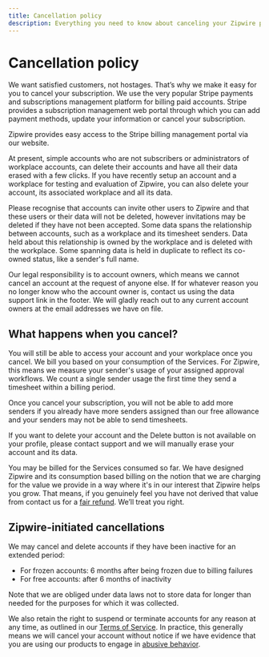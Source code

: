 ```yaml
---
title: Cancellation policy
description: Everything you need to know about canceling your Zipwire product account.
---
```


# Cancellation policy

We want satisfied customers, not hostages. That’s why we make it easy for you to cancel your subscription. We use the very popular Stripe payments and subscriptions management platform for billing paid accounts. Stripe provides a subscription management web portal through which you can add payment methods, update your information or cancel your subscription.

Zipwire provides easy access to the Stripe billing management portal via our website.

At present, simple accounts who are not subscribers or administrators of workplace accounts, can delete their accounts and have all their data erased with a few clicks. If you have recently setup an account and a workplace for testing and evaluation of Zipwire, you can also delete your account, its associated workplace and all its data.

Please recognise that accounts can invite other users to Zipwire and that these users or their data will not be deleted, however invitations may be deleted if they have not been accepted. Some data spans the relationship between accounts, such as a workplace and its timesheet senders. Data held about this relationship is owned by the workplace and is deleted with the workplace. Some spanning data is held in duplicate to reflect its co-owned status, like a sender's full name.

Our legal responsibility is to account owners, which means we cannot cancel an account at the request of anyone else. If for whatever reason you no longer know who the account owner is, contact us using the data support link in the footer. We will gladly reach out to any current account owners at the email addresses we have on file.

## What happens when you cancel?

You will still be able to access your account and your workplace once you cancel. We bill you based on your consumption of the Services. For Zipwire, this means we measure your sender's usage of your assigned approval workflows. We count a single sender usage the first time they send a timesheet within a billing period.

Once you cancel your subscription, you will not be able to add more senders if you already have more senders assigned than our free allowance and your senders may not be able to send timesheets.

If you want to delete your account and the Delete button is not available on your profile, please contact support and we will manually erase your account and its data.

You may be billed for the Services consumed so far. We have designed Zipwire and its consumption based billing on the notion that we are charging for the value we provide in a way where it's in our interest that Zipwire helps you grow. That means, if you genuinely feel you have not derived that value from contact us for a [fair refund](../refund/index.md). We’ll treat you right.

## Zipwire-initiated cancellations

We may cancel and delete accounts if they have been inactive for an extended period:

* For frozen accounts: 6 months after being frozen due to billing failures
* For free accounts: after 6 months of inactivity

Note that we are obliged under data laws not to store data for longer than needed for the purposes for which it was collected.

We also retain the right to suspend or terminate accounts for any reason at any time, as outlined in our [Terms of Service](../terms/index.md). In practice, this generally means we will cancel your account without notice if we have evidence that you are using our products to engage in [abusive behavior](../abuse/index.md).